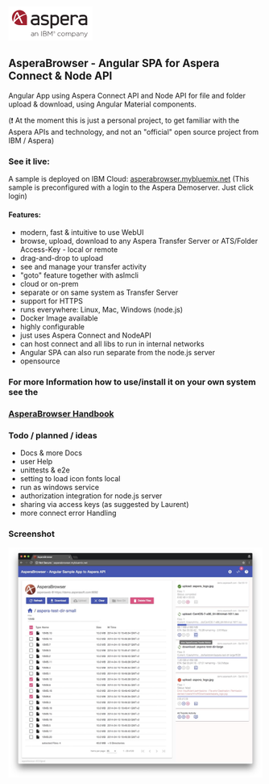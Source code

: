 ![](/doc/img/aspera.png)
## AsperaBrowser -  Angular SPA for Aspera Connect & Node API  

Angular App using Aspera Connect API and Node API for file and folder upload & download, using Angular Material components.

(:exclamation: At the moment this is just a personal project, to get familiar with the Aspera APIs and technology, and not an "official" open source project from IBM / Aspera)

### See it live:
A sample is deployed on IBM Cloud:
[asperabrowser.mybluemix.net](https://asperabrowser.mybluemix.net)
(This sample is preconfigured with a login to the Aspera Demoserver. Just click login)

#### Features:
- modern, fast & intuitive to use WebUI
- browse, upload, download to any Aspera Transfer Server or ATS/Folder Access-Key - local or remote
- drag-and-drop to upload
- see and manage your transfer activity
- "goto" feature together with aslmcli
- cloud or on-prem
- separate or on same system as Transfer Server
- support for HTTPS 
- runs everywhere: Linux, Mac, Windows (node.js)   
- Docker Image available  
- highly configurable
- just uses Aspera Connect and NodeAPI
- can host connect and all libs to run in internal networks
- Angular SPA can also run separate from the node.js server
- opensource

### For more Information how to use/install it on your own system see the  
### [AsperaBrowser Handbook](https://github.com/m67hoff/aspera-browser/wiki) 

### Todo / planned / ideas 
- Docs & more Docs
- user Help
- unittests & e2e 
- setting to load icon fonts local
- run as windows service   
- authorization integration for node.js server 
- sharing via access keys  (as suggested by Laurent)  
- more connect error Handling

### Screenshot 
![](/doc/img/browse.jpg)